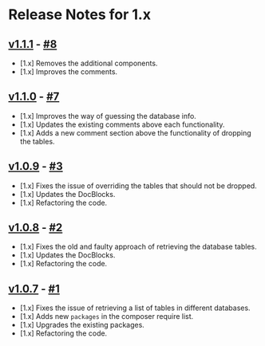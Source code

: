 # Release Notes for 1.x

## [v1.1.1](https://github.com/mahmoudmohamedramadan/custom-fresh/releases/tag/v1.1.1) - [#8](https://github.com/mahmoudmohamedramadan/custom-fresh/pull/8)

- [1.x] Removes the additional components.
- [1.x] Improves the comments.

## [v1.1.0](https://github.com/mahmoudmohamedramadan/custom-fresh/releases/tag/v1.1.0) - [#7](https://github.com/mahmoudmohamedramadan/custom-fresh/pull/7)

- [1.x] Improves the way of guessing the database info.
- [1.x] Updates the existing comments above each functionality.
- [1.x] Adds a new comment section above the functionality of dropping the tables.

## [v1.0.9](https://github.com/mahmoudmohamedramadan/custom-fresh/releases/tag/v1.0.9) - [#3](https://github.com/mahmoudmohamedramadan/custom-fresh/pull/3)

- [1.x] Fixes the issue of overriding the tables that should not be dropped.
- [1.x] Updates the DocBlocks.
- [1.x] Refactoring the code.

## [v1.0.8](https://github.com/mahmoudmohamedramadan/custom-fresh/releases/tag/v1.0.8) - [#2](https://github.com/mahmoudmohamedramadan/custom-fresh/pull/2)

- [1.x] Fixes the old and faulty approach of retrieving the database tables.
- [1.x] Updates the DocBlocks.
- [1.x] Refactoring the code.

## [v1.0.7](https://github.com/mahmoudmohamedramadan/custom-fresh/releases/tag/v1.0.7) - [#1](https://github.com/mahmoudmohamedramadan/custom-fresh/pull/1)

- [1.x] Fixes the issue of retrieving a list of tables in different databases.
- [1.x] Adds new `packages` in the composer require list.
- [1.x] Upgrades the existing packages.
- [1.x] Refactoring the code.
